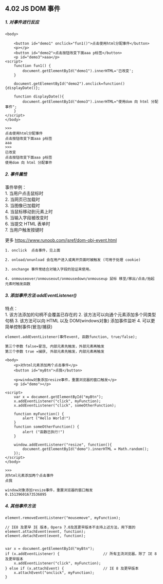 ## 4.02 JS DOM 事件


##### 1. 对事件进行反应
```
<body>

	<button id="demo1" onclick="fun1()">点击使用html分配事件</button>
	<p></p>
    <button id="demo2">点击按钮改变下面aaa p标签</button>
	<p id="demo3">aaa</p>
<script>
	function fun1() {
	    document.getElementById("demo1").innerHTML='已改变';
	}
	
    document.getElementById("demo2").onclick=function(){displayDate()};
	
    function displayDate(){
	    document.getElementById("demo3").innerHTML="使用dom 向 html 分配事件";
    }
</script>
</body>

>>>
点击使用html分配事件
点击按钮改变下面aaa p标签
aaa
>>>
已改变
点击按钮改变下面aaa p标签
使用dom 向 html 分配事件
```


##### 2. 事件属性

事件举例：       
1\. 当用户点击鼠标时     
2\. 当网页已加载时     
3\. 当图像已加载时     
4\. 当鼠标移动到元素上时     
5\. 当输入字段被改变时      
6\. 当提交 HTML 表单时     
7\. 当用户触发按键时    

更多 <https://www.runoob.com/jsref/dom-obj-event.html>   

```
1. onclick  点击事件，见上面

2. onload/onunload 会在用户进入或离开页面时被触发 (可用于处理 cookie)

3. onchange 事件常结合对输入字段的验证来使用。

4. onmouseover/onmouseout/onmousedown/onmouseup 鼠标 移至/移出/点击/抬起 元素时触发函数
```

##### 3. 添加事件方法 addEventListener()

特点：    
1\. 该方法添加的句柄不会覆盖已存在的
2\. 该方法可以向通个元素添加多个同类型句柄
3\. 该方法可以向 HTML 以及 DOM(windows对象) 添加事件监听 
4\. 可以更简单控制事件(冒泡/捕获)


```
element.addEventListener(事件event, 函数function, true/false);

第三个参数 false=冒泡, 内部元素先触发，外部元素再触发
第三个参数 true =捕获, 外部元素先触发，内部元素再触发
```

```
<body>
    <p>对html元素添加两个点击事件</p>
    <button id="myBtn">点我</button>

	<p>window对象添加resize事件，重置浏览器的窗口触发</p>
    <p id="demo"></p>
	
<script>
    var x = document.getElementById("myBtn");
    x.addEventListener("click", myFunction);
    x.addEventListener("click", someOtherFunction);

    function myFunction() {
        alert ("Hello World!")
    }
    function someOtherFunction() {
        alert ("函数已执行!")
    }

    window.addEventListener("resize", function(){
        document.getElementById("demo").innerHTML = Math.random();
    });
</script>
</body>

>>>
对html元素添加两个点击事件
点我

window对象添加resize事件，重置浏览器的窗口触发
0.15139601673536895
```

##### 4. 其他事件方法

```
element.removeEventListener("mousemove", myFunction);

// IE8 及更早 IE 版本，Opera 7.0及其更早版本不支持上述方法，用下面的
element.attachEvent(event, function);  
element.detachEvent(event, function);   


var x = document.getElementById("myBtn");
if (x.addEventListener) {                    // 所有主流浏览器，除了 IE 8 及更早版本
    x.addEventListener("click", myFunction);
} else if (x.attachEvent) {                  // IE 8 及更早版本
    x.attachEvent("onclick", myFunction);
}
```